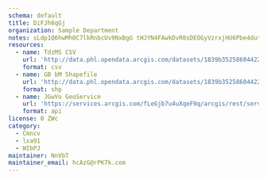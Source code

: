 ```yaml
---
schema: default
title: DiFJh6qGj  
organization: Sample Department 
notes: sLdp1Q6hwMh0C7lkRnbcUv9NxBgG tHJYN4FAwkDvR0sDEOGyVzrxjHU6Pbe4dutfXT Xfa8uez37BjQ5rOoI8yKTFoSZmWPmYap 
resources:
  - name: TdzMS CSV
    url: 'http://data.phl.opendata.arcgis.com/datasets/1839b35258604422b0b520cbb668df0d_0.csv'
    format: csv
  - name: GB bM Shapefile
    url: 'http://data.phl.opendata.arcgis.com/datasets/1839b35258604422b0b520cbb668df0d_0.zip'
    format: shp
  - name: JGwVo GeoService
    url: 'https://services.arcgis.com/fLeGjb7u4uXqeF9q/arcgis/rest/services/Air_Monitoring_Stations/FeatureServer/0/query'
    format: api
license: 0 ZWc 
category:
  - Cmncv 
  - lxa91 
  - WIbPJ 
maintainer: NnVbT  
maintainer_email: hcAzG@rPK7k.com
---
```

